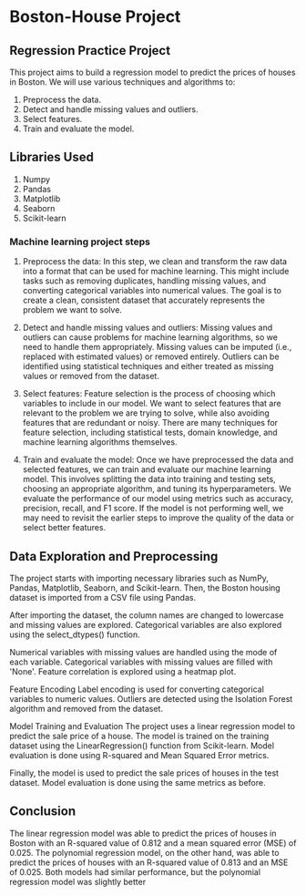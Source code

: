 # Boston-House Project

## Regression Practice Project

This project aims to build a regression model to predict the prices of houses in Boston. We will use various techniques and algorithms to:

1. Preprocess the data.
2. Detect and handle missing values and outliers.
3. Select features.
4. Train and evaluate the model.


## Libraries Used
1. Numpy
2. Pandas
3. Matplotlib
4. Seaborn
5. Scikit-learn

### Machine learning project steps

1. Preprocess the data: In this step, we clean and transform the raw data into a format that can be used for machine learning. This might include tasks such as removing duplicates, handling missing values, and converting categorical variables into numerical values. The goal is to create a clean, consistent dataset that accurately represents the problem we want to solve.

2. Detect and handle missing values and outliers: Missing values and outliers can cause problems for machine learning algorithms, so we need to handle them appropriately. Missing values can be imputed (i.e., replaced with estimated values) or removed entirely. Outliers can be identified using statistical techniques and either treated as missing values or removed from the dataset.

3. Select features: Feature selection is the process of choosing which variables to include in our model. We want to select features that are relevant to the problem we are trying to solve, while also avoiding features that are redundant or noisy. There are many techniques for feature selection, including statistical tests, domain knowledge, and machine learning algorithms themselves.

4. Train and evaluate the model: Once we have preprocessed the data and selected features, we can train and evaluate our machine learning model. This involves splitting the data into training and testing sets, choosing an appropriate algorithm, and tuning its hyperparameters. We evaluate the performance of our model using metrics such as accuracy, precision, recall, and F1 score. If the model is not performing well, we may need to revisit the earlier steps to improve the quality of the data or select better features.


## Data Exploration and Preprocessing
The project starts with importing necessary libraries such as NumPy, Pandas, Matplotlib, Seaborn, and Scikit-learn. Then, the Boston housing dataset is imported from a CSV file using Pandas.

After importing the dataset, the column names are changed to lowercase and missing values are explored. Categorical variables are also explored using the select_dtypes() function.

Numerical variables with missing values are handled using the mode of each variable. Categorical variables with missing values are filled with 'None'. Feature correlation is explored using a heatmap plot.

Feature Encoding
Label encoding is used for converting categorical variables to numeric values. Outliers are detected using the Isolation Forest algorithm and removed from the dataset.

Model Training and Evaluation
The project uses a linear regression model to predict the sale price of a house. The model is trained on the training dataset using the LinearRegression() function from Scikit-learn. Model evaluation is done using R-squared and Mean Squared Error metrics.

Finally, the model is used to predict the sale prices of houses in the test dataset. Model evaluation is done using the same metrics as before.





## Conclusion
The linear regression model was able to predict the prices of houses in Boston with an R-squared value of 0.812 and a mean squared error (MSE) of 0.025. The polynomial regression model, on the other hand, was able to predict the prices of houses with an R-squared value of 0.813 and an MSE of 0.025. Both models had similar performance, but the polynomial regression model was slightly better
